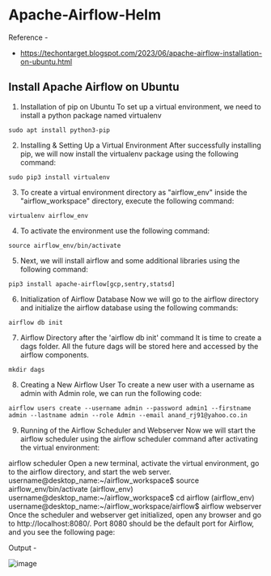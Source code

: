 # Apache-Airflow-Helm

Reference - 

- https://techontarget.blogspot.com/2023/06/apache-airflow-installation-on-ubuntu.html


## Install Apache Airflow on Ubuntu 

1. Installation of pip on Ubuntu
To set up a virtual environment, we need to install a python package named virtualenv

```
sudo apt install python3-pip

```

2. Installing & Setting Up a Virtual Environment
After successfully installing pip, we will now install the virtualenv package using the following command:

```
sudo pip3 install virtualenv

```

3. To create a virtual environment directory as "airflow_env" inside the "airflow_workspace" directory, execute the following command:

```
virtualenv airflow_env
```

4. To activate the environment use the following command:

```
source airflow_env/bin/activate
```

5. Next, we will install airflow and some additional libraries using the following command:

```
pip3 install apache-airflow[gcp,sentry,statsd]
```

6. Initialization of Airflow Database
Now we will go to the airflow directory and initialize the airflow database using the following commands:

```
airflow db init
```

7. Airflow Directory after the 'airflow db init' command
It is time to create a dags folder. All the future dags will be stored here and accessed by the airflow components.

```
mkdir dags
```

8. Creating a New Airflow User
To create a new user with a username as admin with Admin role, we can run the following code:

```
airflow users create --username admin --password admin1 --firstname admin --lastname admin --role Admin --email anand_rj91@yahoo.co.in
```

9. Running of the Airflow Scheduler and Webserver
Now we will start the airflow scheduler using the airflow scheduler command after activating the virtual environment:

airflow scheduler
Open a new terminal, activate the virtual environment, go to the airflow directory, and start the web server.
username@desktop_name:~/airflow_workspace$ source airflow_env/bin/activate
(airflow_env) username@desktop_name:~/airflow_workspace$ cd airflow
(airflow_env) username@desktop_name:~/airflow_workspace/airflow$ airflow webserver
Once the scheduler and webserver get initialized, open any browser and go to http://localhost:8080/.
Port 8080 should be the default port for Airflow, and you see the following page:

Output - 

![image](https://github.com/anand40090/Apache-Airflow-Helm/assets/32446706/66161499-2e0f-441a-a6e4-fe30a2cad7f7)
